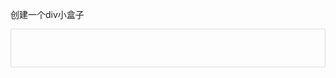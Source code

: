 创建一个div小盒子
<div class="detail_mod activity_info" style="margin: -1px 0px 0px; padding: 30px 55px; border: 1px solid #dddddd; zoom: 1; background-image: initial; background-position: initial; background-size: initial; background-repeat: initial; background-attachment: initial; background-origin: initial; background-clip: initial; font-size: 14px; font-family: 'microsoft yahei', simsun, sans-serif;">
